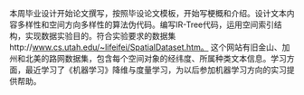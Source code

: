 本周毕业设计开始论文撰写，按照毕设论文模板，开始写梗概和介绍。设计文本内容多样性和空间方向多样性的算法伪代码。编写IR-Tree代码，运用空间索引结构，实现数据实验目的。符合实验要求的数据集http://www.cs.utah.edu/~lifeifei/SpatialDataset.htm。
这个网站有旧金山、加州和北美的路网数据集，包含每个空间对象的经纬度、所属种类文本信息。学习方面，最近学习了《机器学习》降维与度量学习，为以后参加机器学习方向的实习提供帮助。
